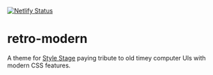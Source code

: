 [![Netlify Status](https://api.netlify.com/api/v1/badges/e9607c82-4756-45e9-9997-1c3c6a583932/deploy-status)](https://app.netlify.com/sites/retro-modern/deploys)

# retro-modern

A theme for [Style Stage](https://stylestage.dev/) paying tribute to old timey computer UIs with modern CSS features.
